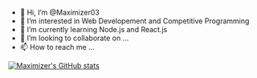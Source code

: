 - 👋 Hi, I’m @Maximizer03
- 👀 I’m interested in Web Developement and Competitive Programming
- 🌱 I’m currently learning Node.js and React.js
- 💞️ I’m looking to collaborate on ...
- 📫 How to reach me ...

<!---
Maximizer03/Maximizer03 is a ✨ special ✨ repository because its `README.md` (this file) appears on your GitHub profile.
You can click the Preview link to take a look at your changes.
--->

[![Maximizer's GitHub stats](https://github-readme-stats.vercel.app/api?username=Maximizer03)](https://github.com/Maximizer03/github-readme-stats)
